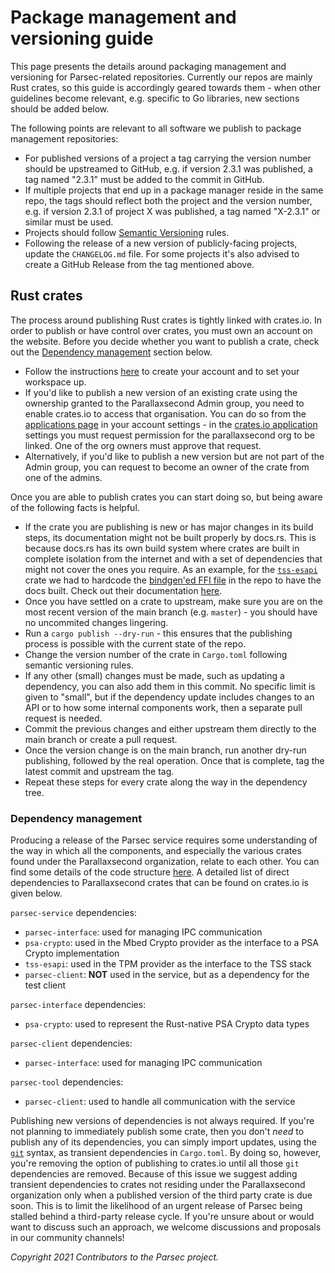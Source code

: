 # Package management and versioning guide

This page presents the details around packaging management and versioning for Parsec-related
repositories. Currently our repos are mainly Rust crates, so this guide is accordingly geared
towards them - when other guidelines become relevant, e.g. specific to Go libraries, new sections
should be added below.

The following points are relevant to all software we publish to package management repositories:

- For published versions of a project a tag carrying the version number should be upstreamed to
   GitHub, e.g. if version 2.3.1 was published, a tag named "2.3.1" must be added to the commit in
   GitHub.
- If multiple projects that end up in a package manager reside in the same repo, the tags should
   reflect both the project and the version number, e.g. if version 2.3.1 of project X was
   published, a tag named "X-2.3.1" or similar must be used.
- Projects should follow [Semantic Versioning](https://semver.org/) rules.
- Following the release of a new version of publicly-facing projects, update the `CHANGELOG.md`
   file. For some projects it's also advised to create a GitHub Release from the tag mentioned
   above.

## Rust crates

The process around publishing Rust crates is tightly linked with crates.io. In order to publish or
have control over crates, you must own an account on the website. Before you decide whether you want
to publish a crate, check out the [Dependency management](#dependency-management) section below.

- Follow the instructions [here](https://doc.rust-lang.org/cargo/reference/publishing.html) to
   create your account and to set your workspace up.
- If you'd like to publish a new version of an existing crate using the ownership granted to the
   Parallaxsecond Admin group, you need to enable crates.io to access that organisation. You can do
   so from the [applications page](https://github.com/settings/applications) in your account
   settings - in the [crates.io
   application](https://github.com/settings/connections/applications/9fe8110dfe185fe90b5c) settings
   you must request permission for the parallaxsecond org to be linked. One of the org owners must
   approve that request.
- Alternatively, if you'd like to publish a new version but are not part of the Admin group, you can
   request to become an owner of the crate from one of the admins.

Once you are able to publish crates you can start doing so, but being aware of the following facts
is helpful.

- If the crate you are publishing is new or has major changes in its build steps, its documentation
   might not be built properly by docs.rs. This is because docs.rs has its own build system where
   crates are built in complete isolation from the internet and with a set of dependencies that
   might not cover the ones you require. As an example, for the
   [`tss-esapi`](https://github.com/parallaxsecond/rust-tss-esapi) crate we had to hardcode the
   [bindgen'ed FFI
   file](https://github.com/parallaxsecond/rust-tss-esapi/blob/master/doc_bindings.rs) in the repo
   to have the docs built. Check out their documentation [here](https://docs.rs/about/builds).
- Once you have settled on a crate to upstream, make sure you are on the most recent version of the
   main branch (e.g. `master`) - you should have no uncommited changes lingering.
- Run a `cargo publish --dry-run` - this ensures that the publishing process is possible with the
   current state of the repo.
- Change the version number of the crate in `Cargo.toml` following semantic versioning rules.
- If any other (small) changes must be made, such as updating a dependency, you can also add them in
   this commit. No specific limit is given to "small", but if the dependency update includes changes
   to an API or to how some internal components work, then a separate pull request is needed.
- Commit the previous changes and either upstream them directly to the main branch or create a pull
   request.
- Once the version change is on the main branch, run another dry-run publishing, followed by the
   real operation. Once that is complete, tag the latest commit and upstream the tag.
- Repeat these steps for every crate along the way in the dependency tree.

### Dependency management

Producing a release of the Parsec service requires some understanding of the way in which all the
components, and especially the various crates found under the Parallaxsecond organization, relate to
each other. You can find some details of the code structure
[here](../parsec_service/source_code_structure.md). A detailed list of direct dependencies to
Parallaxsecond crates that can be found on crates.io is given below.

`parsec-service` dependencies:

- `parsec-interface`: used for managing IPC communication
- `psa-crypto`: used in the Mbed Crypto provider as the interface to a PSA Crypto implementation
- `tss-esapi`: used in the TPM provider as the interface to the TSS stack
- `parsec-client`: **NOT** used in the service, but as a dependency for the test client

`parsec-interface` dependencies:

- `psa-crypto`: used to represent the Rust-native PSA Crypto data types

`parsec-client` dependencies:

- `parsec-interface`: used for managing IPC communication

`parsec-tool` dependencies:

- `parsec-client`: used to handle all communication with the service

Publishing new versions of dependencies is not always required. If you're not planning to
immediately publish some crate, then you don't *need* to publish any of its dependencies, you can
simply import updates, using the
[`git`](https://doc.rust-lang.org/cargo/reference/specifying-dependencies.html#specifying-dependencies-from-git-repositories)
syntax, as transient dependencies in `Cargo.toml`. By doing so, however, you're removing the option
of publishing to crates.io until all those `git` dependencies are removed. Because of this issue we
suggest adding transient dependencies to crates not residing under the Parallaxsecond organization
only when a published version of the third party crate is due soon. This is to limit the likelihood
of an urgent release of Parsec being stalled behind a third-party release cycle. If you're unsure
about or would want to discuss such an approach, we welcome discussions and proposals in our
community channels!

*Copyright 2021 Contributors to the Parsec project.*
